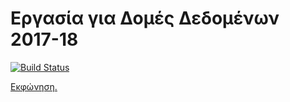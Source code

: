 # Εργασία για Δομές Δεδομένων 2017-18

[![Build Status](https://travis-ci.com/Sima214/vff-struct.svg?token=kaPtZHgAN2NhuaEpazT2&branch=master)](https://travis-ci.com/Sima214/vff-struct)

[Εκφώνηση.](https://elearning.auth.gr/pluginfile.php/458651/mod_resource/content/5/assignment_2017-2018.pdf)
